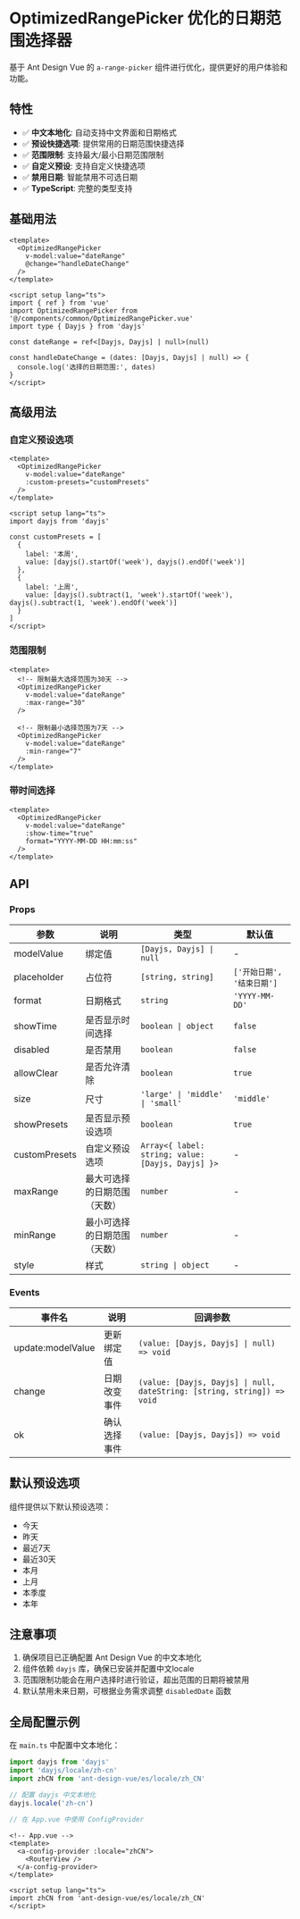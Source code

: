 # OptimizedRangePicker 优化的日期范围选择器

基于 Ant Design Vue 的 `a-range-picker` 组件进行优化，提供更好的用户体验和功能。

## 特性

- ✅ **中文本地化**: 自动支持中文界面和日期格式
- ✅ **预设快捷选项**: 提供常用的日期范围快捷选择
- ✅ **范围限制**: 支持最大/最小日期范围限制
- ✅ **自定义预设**: 支持自定义快捷选项
- ✅ **禁用日期**: 智能禁用不可选日期
- ✅ **TypeScript**: 完整的类型支持

## 基础用法

```vue
<template>
  <OptimizedRangePicker
    v-model:value="dateRange"
    @change="handleDateChange"
  />
</template>

<script setup lang="ts">
import { ref } from 'vue'
import OptimizedRangePicker from '@/components/common/OptimizedRangePicker.vue'
import type { Dayjs } from 'dayjs'

const dateRange = ref<[Dayjs, Dayjs] | null>(null)

const handleDateChange = (dates: [Dayjs, Dayjs] | null) => {
  console.log('选择的日期范围:', dates)
}
</script>
```

## 高级用法

### 自定义预设选项

```vue
<template>
  <OptimizedRangePicker
    v-model:value="dateRange"
    :custom-presets="customPresets"
  />
</template>

<script setup lang="ts">
import dayjs from 'dayjs'

const customPresets = [
  {
    label: '本周',
    value: [dayjs().startOf('week'), dayjs().endOf('week')]
  },
  {
    label: '上周',
    value: [dayjs().subtract(1, 'week').startOf('week'), dayjs().subtract(1, 'week').endOf('week')]
  }
]
</script>
```

### 范围限制

```vue
<template>
  <!-- 限制最大选择范围为30天 -->
  <OptimizedRangePicker
    v-model:value="dateRange"
    :max-range="30"
  />
  
  <!-- 限制最小选择范围为7天 -->
  <OptimizedRangePicker
    v-model:value="dateRange"
    :min-range="7"
  />
</template>
```

### 带时间选择

```vue
<template>
  <OptimizedRangePicker
    v-model:value="dateRange"
    :show-time="true"
    format="YYYY-MM-DD HH:mm:ss"
  />
</template>
```

## API

### Props

| 参数 | 说明 | 类型 | 默认值 |
| --- | --- | --- | --- |
| modelValue | 绑定值 | `[Dayjs, Dayjs] \| null` | - |
| placeholder | 占位符 | `[string, string]` | `['开始日期', '结束日期']` |
| format | 日期格式 | `string` | `'YYYY-MM-DD'` |
| showTime | 是否显示时间选择 | `boolean \| object` | `false` |
| disabled | 是否禁用 | `boolean` | `false` |
| allowClear | 是否允许清除 | `boolean` | `true` |
| size | 尺寸 | `'large' \| 'middle' \| 'small'` | `'middle'` |
| showPresets | 是否显示预设选项 | `boolean` | `true` |
| customPresets | 自定义预设选项 | `Array<{ label: string; value: [Dayjs, Dayjs] }>` | - |
| maxRange | 最大可选择的日期范围（天数） | `number` | - |
| minRange | 最小可选择的日期范围（天数） | `number` | - |
| style | 样式 | `string \| object` | - |

### Events

| 事件名 | 说明 | 回调参数 |
| --- | --- | --- |
| update:modelValue | 更新绑定值 | `(value: [Dayjs, Dayjs] \| null) => void` |
| change | 日期改变事件 | `(value: [Dayjs, Dayjs] \| null, dateString: [string, string]) => void` |
| ok | 确认选择事件 | `(value: [Dayjs, Dayjs]) => void` |

## 默认预设选项

组件提供以下默认预设选项：

- 今天
- 昨天
- 最近7天
- 最近30天
- 本月
- 上月
- 本季度
- 本年

## 注意事项

1. 确保项目已正确配置 Ant Design Vue 的中文本地化
2. 组件依赖 `dayjs` 库，确保已安装并配置中文locale
3. 范围限制功能会在用户选择时进行验证，超出范围的日期将被禁用
4. 默认禁用未来日期，可根据业务需求调整 `disabledDate` 函数

## 全局配置示例

在 `main.ts` 中配置中文本地化：

```typescript
import dayjs from 'dayjs'
import 'dayjs/locale/zh-cn'
import zhCN from 'ant-design-vue/es/locale/zh_CN'

// 配置 dayjs 中文本地化
dayjs.locale('zh-cn')

// 在 App.vue 中使用 ConfigProvider
```

```vue
<!-- App.vue -->
<template>
  <a-config-provider :locale="zhCN">
    <RouterView />
  </a-config-provider>
</template>

<script setup lang="ts">
import zhCN from 'ant-design-vue/es/locale/zh_CN'
</script>
```